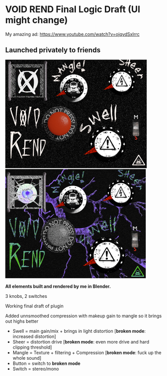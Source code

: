 # VOID REND Final Logic Draft (UI might change)
My amazing ad:
https://www.youtube.com/watch?v=ojqvdSxlrrc
## Launched privately to friends

![Rend normal](resource/rend1.png)
![Rend broken](resource/rend2.png)

**All elements built and rendered by me in Blender.**


3 knobs, 2 switches

Working final draft of plugin

Added unnsmoothed compression with makeup gain to mangle so it brings out highs better

* Swell = main gain/mix + brings in light distortion [**broken mode**: increased distortion] 
* Sheer = distortion drive [**broken mode**: even more drive and hard clipping threshold] 
* Mangle = Texture + filtering + Compression [**broken mode**: fuck up the whole sound] 
* Button = switch to **broken mode** 
* Switch = stereo/mono 

